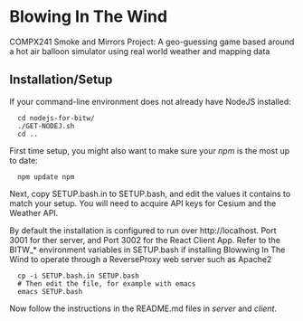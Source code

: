 # Blowing In The Wind

COMPX241 Smoke and Mirrors Project: A geo-guessing game based around a
hot air balloon simulator using real world weather and mapping data


## Installation/Setup

If your command-line environment does not already have NodeJS installed:

```
  cd nodejs-for-bitw/
  ./GET-NODEJ.sh
  cd ..
```

First time setup, you might also want to make sure your _npm_ is the most
up to date:
```
  npm update npm
```

Next, copy SETUP.bash.in to SETUP.bash, and edit the values it contains
to match your setup.  You will need to acquire API keys for Cesium
and the Weather API.

By default the installation is configured to run over http://localhost.
Port 3001 for ther server, and Port 3002 for the React Client App.
Refer to the BITW_* environment variables in SETUP.bash if installing
Blowwing In The Wind to operate through a ReverseProxy web server
such as Apache2

```
  cp -i SETUP.bash.in SETUP.bash
  # Then edit the file, for example with emacs
  emacs SETUP.bash
```

Now follow the instructions in the README.md files in _server_ and _client_.


